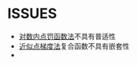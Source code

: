 # ISSUES
* [对数内点罚函数法](../optimtool/constrain/unequal.py)不具有普适性
* [近似点梯度法](../optimtool/hybrid/approximate_point_gradient.py)复合函数不具有嵌套性
* 